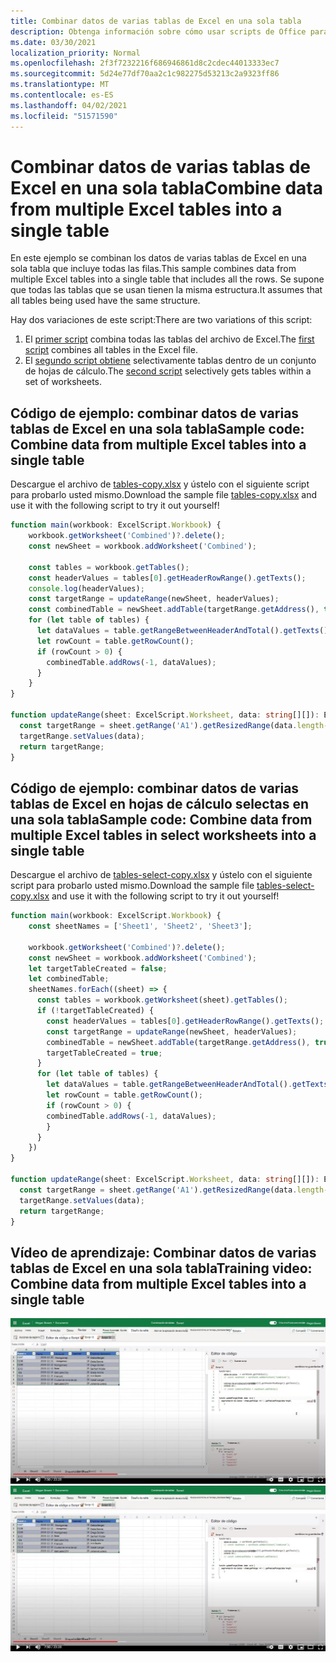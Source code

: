 ```yaml
---
title: Combinar datos de varias tablas de Excel en una sola tabla
description: Obtenga información sobre cómo usar scripts de Office para combinar datos de varias tablas de Excel en una sola tabla.
ms.date: 03/30/2021
localization_priority: Normal
ms.openlocfilehash: 2f3f7232216f686946861d8c2cdec44013333ec7
ms.sourcegitcommit: 5d24e77df70aa2c1c982275d53213c2a9323ff86
ms.translationtype: MT
ms.contentlocale: es-ES
ms.lasthandoff: 04/02/2021
ms.locfileid: "51571590"
---
```

# <a name="combine-data-from-multiple-excel-tables-into-a-single-table"></a><span data-ttu-id="5aed2-103">Combinar datos de varias tablas de Excel en una sola tabla</span><span class="sxs-lookup"><span data-stu-id="5aed2-103">Combine data from multiple Excel tables into a single table</span></span>

<span data-ttu-id="5aed2-104">En este ejemplo se combinan los datos de varias tablas de Excel en una sola tabla que incluye todas las filas.</span><span class="sxs-lookup"><span data-stu-id="5aed2-104">This sample combines data from multiple Excel tables into a single table that includes all the rows.</span></span> <span data-ttu-id="5aed2-105">Se supone que todas las tablas que se usan tienen la misma estructura.</span><span class="sxs-lookup"><span data-stu-id="5aed2-105">It assumes that all tables being used have the same structure.</span></span>

<span data-ttu-id="5aed2-106">Hay dos variaciones de este script:</span><span class="sxs-lookup"><span data-stu-id="5aed2-106">There are two variations of this script:</span></span>

1. <span data-ttu-id="5aed2-107">El [primer script](#sample-code-combine-data-from-multiple-excel-tables-into-a-single-table) combina todas las tablas del archivo de Excel.</span><span class="sxs-lookup"><span data-stu-id="5aed2-107">The [first script](#sample-code-combine-data-from-multiple-excel-tables-into-a-single-table) combines all tables in the Excel file.</span></span>
1. <span data-ttu-id="5aed2-108">El [segundo script obtiene](#sample-code-combine-data-from-multiple-excel-tables-in-select-worksheets-into-a-single-table) selectivamente tablas dentro de un conjunto de hojas de cálculo.</span><span class="sxs-lookup"><span data-stu-id="5aed2-108">The [second script](#sample-code-combine-data-from-multiple-excel-tables-in-select-worksheets-into-a-single-table) selectively gets tables within a set of worksheets.</span></span>

## <a name="sample-code-combine-data-from-multiple-excel-tables-into-a-single-table"></a><span data-ttu-id="5aed2-109">Código de ejemplo: combinar datos de varias tablas de Excel en una sola tabla</span><span class="sxs-lookup"><span data-stu-id="5aed2-109">Sample code: Combine data from multiple Excel tables into a single table</span></span>

<span data-ttu-id="5aed2-110">Descargue el archivo de <a href="tables-copy.xlsx">tables-copy.xlsx</a> y ústelo con el siguiente script para probarlo usted mismo.</span><span class="sxs-lookup"><span data-stu-id="5aed2-110">Download the sample file <a href="tables-copy.xlsx">tables-copy.xlsx</a> and use it with the following script to try it out yourself!</span></span>

```TypeScript
function main(workbook: ExcelScript.Workbook) {
    workbook.getWorksheet('Combined')?.delete();
    const newSheet = workbook.addWorksheet('Combined');
    
    const tables = workbook.getTables();    
    const headerValues = tables[0].getHeaderRowRange().getTexts();
    console.log(headerValues);
    const targetRange = updateRange(newSheet, headerValues);
    const combinedTable = newSheet.addTable(targetRange.getAddress(), true);
    for (let table of tables) {      
      let dataValues = table.getRangeBetweenHeaderAndTotal().getTexts();
      let rowCount = table.getRowCount();
      if (rowCount > 0) {
        combinedTable.addRows(-1, dataValues);
      }
    }
}

function updateRange(sheet: ExcelScript.Worksheet, data: string[][]): ExcelScript.Range {
  const targetRange = sheet.getRange('A1').getResizedRange(data.length-1, data[0].length-1);
  targetRange.setValues(data);
  return targetRange;
}
```

## <a name="sample-code-combine-data-from-multiple-excel-tables-in-select-worksheets-into-a-single-table"></a><span data-ttu-id="5aed2-111">Código de ejemplo: combinar datos de varias tablas de Excel en hojas de cálculo selectas en una sola tabla</span><span class="sxs-lookup"><span data-stu-id="5aed2-111">Sample code: Combine data from multiple Excel tables in select worksheets into a single table</span></span>

<span data-ttu-id="5aed2-112">Descargue el archivo de <a href="tables-select-copy.xlsx">tables-select-copy.xlsx</a> y ústelo con el siguiente script para probarlo usted mismo.</span><span class="sxs-lookup"><span data-stu-id="5aed2-112">Download the sample file <a href="tables-select-copy.xlsx">tables-select-copy.xlsx</a> and use it with the following script to try it out yourself!</span></span>

```TypeScript
function main(workbook: ExcelScript.Workbook) {
    const sheetNames = ['Sheet1', 'Sheet2', 'Sheet3'];
    
    workbook.getWorksheet('Combined')?.delete();
    const newSheet = workbook.addWorksheet('Combined');
    let targetTableCreated = false;
    let combinedTable;
    sheetNames.forEach((sheet) => {
      const tables = workbook.getWorksheet(sheet).getTables();
      if (!targetTableCreated) {
        const headerValues = tables[0].getHeaderRowRange().getTexts();
        const targetRange = updateRange(newSheet, headerValues);
        combinedTable = newSheet.addTable(targetRange.getAddress(), true);
        targetTableCreated = true;
      }      
      for (let table of tables) {
        let dataValues = table.getRangeBetweenHeaderAndTotal().getTexts();
        let rowCount = table.getRowCount();
        if (rowCount > 0) {
        combinedTable.addRows(-1, dataValues);
        }
      }
    })
}

function updateRange(sheet: ExcelScript.Worksheet, data: string[][]): ExcelScript.Range {
  const targetRange = sheet.getRange('A1').getResizedRange(data.length-1, data[0].length-1);
  targetRange.setValues(data);
  return targetRange;
}
```

## <a name="training-video-combine-data-from-multiple-excel-tables-into-a-single-table"></a><span data-ttu-id="5aed2-113">Vídeo de aprendizaje: Combinar datos de varias tablas de Excel en una sola tabla</span><span class="sxs-lookup"><span data-stu-id="5aed2-113">Training video: Combine data from multiple Excel tables into a single table</span></span>

<span data-ttu-id="5aed2-114">[![Ver vídeo paso a paso sobre cómo combinar datos de varias tablas de Excel en una sola tabla](../../images/merge-tables-vid.jpg)](https://youtu.be/di-8JukK3Lc "Vídeo paso a paso sobre cómo combinar datos de varias tablas de Excel en una sola tabla")</span><span class="sxs-lookup"><span data-stu-id="5aed2-114">[![Watch step-by-step video on how to combine data from multiple Excel tables into a single table](../../images/merge-tables-vid.jpg)](https://youtu.be/di-8JukK3Lc "Step-by-step video on how to combine data from multiple Excel tables into a single table")</span></span>

